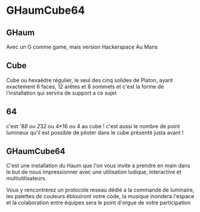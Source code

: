 GHaumCube64
===========

GHaum
-----

Avec un G comme game, mais version Hackerspace Au Mans

Cube
----

Cube ou hexaèdre régulier, le seul des cinq solides de Platon, ayant exactement 6 faces, 12 arêtes et 8 sommets et c'est la forme de l'installation qui servira de support a ce sujet

64
--

c'est '8*8 ou 2*32 ou 4*16 ou 4 au cube ! c'est aussi le nombre de point lumineux qu'il est possible de piloter dans le cube présenté justa avant !

GHaumCube64
-----------

C'est une installation du Haum que l'on vous invite a prendre en main dans le but de nous impressionner avec une utilisation ludique, interactive et multiutilisateurs.

Vous y rencontrerez un protocole reseau dédié a la commande de luminaire, les palettes de couleurs éblouiront votre code, la musique inondera l'espace et la colaboration entre équipes sera le point d'orgue de votre participation



